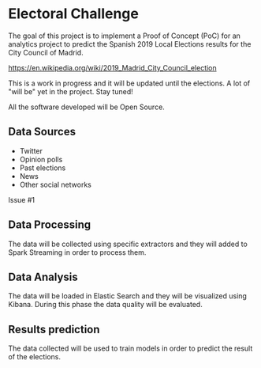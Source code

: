 # Electoral Challenge

The goal of this project is to implement a Proof of Concept (PoC)
for an analytics project to predict the Spanish 2019 Local Elections
results for the City Council of Madrid. 

https://en.wikipedia.org/wiki/2019_Madrid_City_Council_election

This is a work in progress and it will be updated until the elections.
A lot of "will be" yet in the project. Stay tuned!

All the software developed will be Open Source.

## Data Sources

* Twitter
* Opinion polls
* Past elections
* News
* Other social networks

Issue #1

## Data Processing

The data will be collected using specific extractors and they will
added to Spark Streaming in order to process them.

## Data Analysis

The data will be loaded in Elastic Search and they will be visualized 
using Kibana. During this phase the data quality will be evaluated.

## Results prediction

The data collected will be used to train models in order to predict
the result of the elections.


